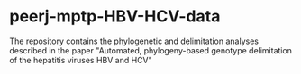 # peerj-mptp-HBV-HCV-data

The repository contains the phylogenetic and delimitation analyses described in the paper "Automated, phylogeny-based genotype delimitation of the hepatitis viruses HBV and HCV"
